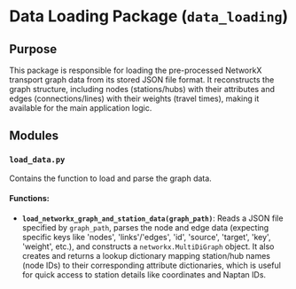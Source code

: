 # Data Loading Package (`data_loading`)

## Purpose

This package is responsible for loading the pre-processed NetworkX transport graph data from its stored JSON file format. It reconstructs the graph structure, including nodes (stations/hubs) with their attributes and edges (connections/lines) with their weights (travel times), making it available for the main application logic.

## Modules

### `load_data.py`

Contains the function to load and parse the graph data.

#### Functions:

*   **`load_networkx_graph_and_station_data(graph_path)`**: Reads a JSON file specified by `graph_path`, parses the node and edge data (expecting specific keys like 'nodes', 'links'/'edges', 'id', 'source', 'target', 'key', 'weight', etc.), and constructs a `networkx.MultiDiGraph` object. It also creates and returns a lookup dictionary mapping station/hub names (node IDs) to their corresponding attribute dictionaries, which is useful for quick access to station details like coordinates and Naptan IDs. 